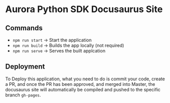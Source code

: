 # Aurora Python SDK Docusaurus Site


## Commands


- `npm run start` -> Start the application
- `npm run build` -> Builds the app locally (not required)
- `npm run serve` -> Serves the built applcation


## Deployment

To Deploy this application, what you need to do is commit your code, create a PR, and once the PR has been approved, and merged into Master, the docusaurus site will automatically be compiled and pushed to the specific branch `gh-pages`.
